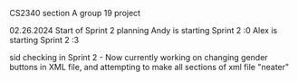 CS2340 section A group 19 project

02.26.2024 Start of Sprint 2 planning
Andy is starting Sprint 2 :0
Alex is starting Sprint 2 :3

sid checking in Sprint 2 - Now currently working on changing gender buttons in XML file, and attempting to make all sections of xml file "neater"
